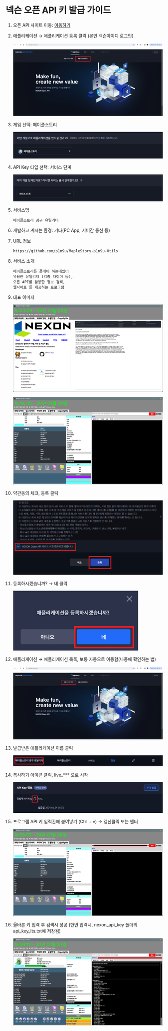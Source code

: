 # 넥슨 오픈 API 키 발급 가이드

1. 오픈 API 사이트 이동: [이동하기](https://openapi.nexon.com/)
2. 애플리케이션 → 애플리케이션 등록 클릭 (본인 넥슨아이디 로그인)
    
    ![step00.png](./api_guide_step_img/step00.png)
    
3. 게임 선택: 메이플스토리
    
    ![Untitled](./api_guide_step_img/step01.png)
    
4. API Key 타입 선택: 서비스 단계
    
    ![Untitled](./api_guide_step_img/step02.png)
    
5. 서비스명
    
    ```
    메이플스토리 굉구 유틸리티
    ```
    
6. 개발하고 계시는 환경: 기타(PC App, 서버간 통신 등)
7. URL 정보
    
    ```
    https://github.com/p1n9u/MapleStory-p1n9u-Utils
    ```
    
8. 서비스 소개
    
    ```
    메이플스토리를 플레이 하는데있어 
    유용한 유틸리티 (각종 타이머 등),
    오픈 API를 활용한 정보 검색,
    웹사이트 를 제공하는 프로그램
    ```
    
9. 대표 이미지
    
    ![Untitled](./api_guide_step_img/step03.png)
    
    ![Untitled](./api_guide_step_img/step04.png)
    
10. 약관동의 체크, 등록 클릭
    
    ![Untitled](./api_guide_step_img/step05.png)
    
11. 등록하시겠습니까? → 네 클릭
    
    ![Untitled](./api_guide_step_img/step06.png)
    
12. 애플리케이션 → 애플리케이션 목록, 보통 자동으로 이동함(나중에 확인하는 법)
    
    ![Untitled](./api_guide_step_img/step07.png)
    
13. 발급받은 애플리케이션 이름 클릭
    
    ![Untitled](./api_guide_step_img/step08.png)
    
14. 복사하기 아이콘 클릭, live_*** 으로 시작
    
    ![Untitled](./api_guide_step_img/step09.png)
    
15. 프로그램 API 키 입력칸에 붙여넣기 (Ctrl + v) → 갱신클릭 또는 엔터
    
    ![Untitled](./api_guide_step_img/step10.png)
    
16. 올바른 키 입력 후 검색시 성공 (한번 입력시, nexon_api_key 폴더의 api_key_lts.txt에 저장됨)
    
    ![Untitled](./api_guide_step_img/step11.png)
